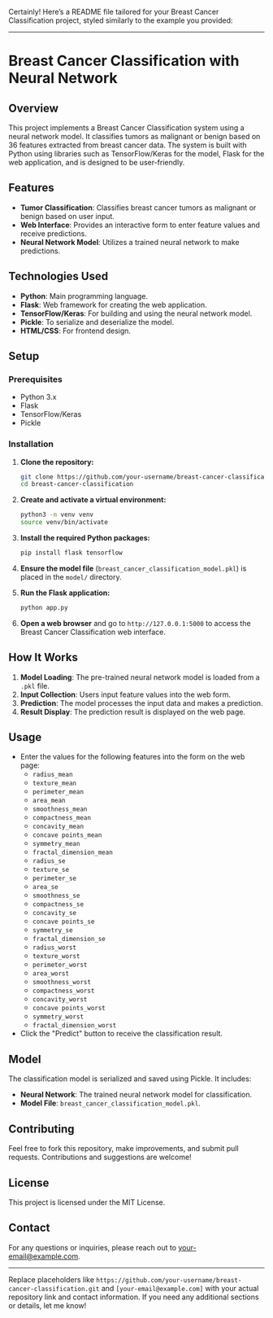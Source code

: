 Certainly! Here’s a README file tailored for your Breast Cancer Classification project, styled similarly to the example you provided:

---

# Breast Cancer Classification with Neural Network

## Overview

This project implements a Breast Cancer Classification system using a neural network model. It classifies tumors as malignant or benign based on 36 features extracted from breast cancer data. The system is built with Python using libraries such as TensorFlow/Keras for the model, Flask for the web application, and is designed to be user-friendly.

## Features

- **Tumor Classification**: Classifies breast cancer tumors as malignant or benign based on user input.
- **Web Interface**: Provides an interactive form to enter feature values and receive predictions.
- **Neural Network Model**: Utilizes a trained neural network to make predictions.

## Technologies Used

- **Python**: Main programming language.
- **Flask**: Web framework for creating the web application.
- **TensorFlow/Keras**: For building and using the neural network model.
- **Pickle**: To serialize and deserialize the model.
- **HTML/CSS**: For frontend design.

## Setup

### Prerequisites

- Python 3.x
- Flask
- TensorFlow/Keras
- Pickle

### Installation

1. **Clone the repository:**

    ```bash
    git clone https://github.com/your-username/breast-cancer-classification.git
    cd breast-cancer-classification
    ```

2. **Create and activate a virtual environment:**

    ```bash
    python3 -m venv venv
    source venv/bin/activate
    ```

3. **Install the required Python packages:**

    ```bash
    pip install flask tensorflow
    ```

4. **Ensure the model file** (`breast_cancer_classification_model.pkl`) is placed in the `model/` directory.

5. **Run the Flask application:**

    ```bash
    python app.py
    ```

6. **Open a web browser** and go to `http://127.0.0.1:5000` to access the Breast Cancer Classification web interface.

## How It Works

1. **Model Loading**: The pre-trained neural network model is loaded from a `.pkl` file.
2. **Input Collection**: Users input feature values into the web form.
3. **Prediction**: The model processes the input data and makes a prediction.
4. **Result Display**: The prediction result is displayed on the web page.

## Usage

- Enter the values for the following features into the form on the web page:
  - `radius_mean`
  - `texture_mean`
  - `perimeter_mean`
  - `area_mean`
  - `smoothness_mean`
  - `compactness_mean`
  - `concavity_mean`
  - `concave points_mean`
  - `symmetry_mean`
  - `fractal_dimension_mean`
  - `radius_se`
  - `texture_se`
  - `perimeter_se`
  - `area_se`
  - `smoothness_se`
  - `compactness_se`
  - `concavity_se`
  - `concave points_se`
  - `symmetry_se`
  - `fractal_dimension_se`
  - `radius_worst`
  - `texture_worst`
  - `perimeter_worst`
  - `area_worst`
  - `smoothness_worst`
  - `compactness_worst`
  - `concavity_worst`
  - `concave points_worst`
  - `symmetry_worst`
  - `fractal_dimension_worst`
- Click the "Predict" button to receive the classification result.

## Model

The classification model is serialized and saved using Pickle. It includes:

- **Neural Network**: The trained neural network model for classification.
- **Model File**: `breast_cancer_classification_model.pkl`.

## Contributing

Feel free to fork this repository, make improvements, and submit pull requests. Contributions and suggestions are welcome!

## License

This project is licensed under the MIT License.

## Contact

For any questions or inquiries, please reach out to [your-email@example.com](mailto:your-email@example.com).

---

Replace placeholders like `https://github.com/your-username/breast-cancer-classification.git` and `[your-email@example.com]` with your actual repository link and contact information. If you need any additional sections or details, let me know!
